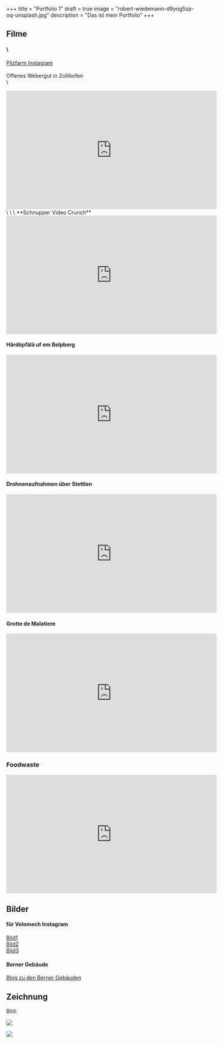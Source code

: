 +++
title = "Portfolio 1"
draft = true
image = "robert-wiedemann-d9yog5zp-oq-unsplash.jpg"
description = "Das ist mein Portfolio"
+++
## Filme

#### \
[Pilzfarm Instagram ](https://www.instagram.com/pilzfarm_bern/)\
\
Offenes Webergut in Zollikofen\
\
<iframe width="560" height="315" src="https://www.youtube.com/embed/Ug9zGIK6bHc" title="YouTube video player" frameborder="0" allow="accelerometer; autoplay; clipboard-write; encrypted-media; gyroscope; picture-in-picture" allowfullscreen></iframe>\
\
\
**Schnupper Video Crunch**

<iframe width="560" height="315" src="https://www.youtube.com/embed/LCbvTdlnss0" title="YouTube video player" frameborder="0" allow="accelerometer; autoplay; clipboard-write; encrypted-media; gyroscope; picture-in-picture" allowfullscreen></iframe>

#### Härdöpfälä uf em Belpberg

<iframe width="560" height="315" src="https://www.youtube.com/embed/rzYk3tqgPZs" title="YouTube video player" frameborder="0" allow="accelerometer; autoplay; clipboard-write; encrypted-media; gyroscope; picture-in-picture" allowfullscreen></iframe>

#### Drohnenaufnahmen über Stettlen

<iframe width="560" height="315" src="https://www.youtube.com/embed/5hIINfb6kXs" title="YouTube video player" frameborder="0" allow="accelerometer; autoplay; clipboard-write; encrypted-media; gyroscope; picture-in-picture" allowfullscreen></iframe>

#### Grotte de Malatiere

<iframe width="560" height="315" src="https://www.youtube.com/embed/pfnFVzjzNXw" title="YouTube video player" frameborder="0" allow="accelerometer; autoplay; clipboard-write; encrypted-media; gyroscope; picture-in-picture" allowfullscreen></iframe>

### Foodwaste

<iframe width="560" height="315" src="https://www.youtube.com/embed/SYD1dzPGb7w" title="YouTube video player" frameborder="0" allow="accelerometer; autoplay; clipboard-write; encrypted-media; gyroscope; picture-in-picture" allowfullscreen></iframe>

## Bilder

#### für Velomech Instagram

[Bild1](https://www.instagram.com/p/CRwIm6hlaqI/?utm_source=ig_web_copy_link)\
[Bild2](https://www.instagram.com/p/COLJ3YKHX3h/?utm_source=ig_web_copy_link)\
[Bild3](https://www.instagram.com/p/CNsWEBRBCTC/?utm_source=ig_web_copy_link)

#### Berner Gebäude

[Blog zu den Berner Gebäuden](https://www.joschatschanz.ch/mein-kurzprojekt-berner-gebaude/)

## [](https://www.joschatschanz.ch/mein-kurzprojekt-berner-gebaude/)Zeichnung

Bild:

![](img_3412.jpg)

![](skm_c454e21091708290-1-3-.jpg)
